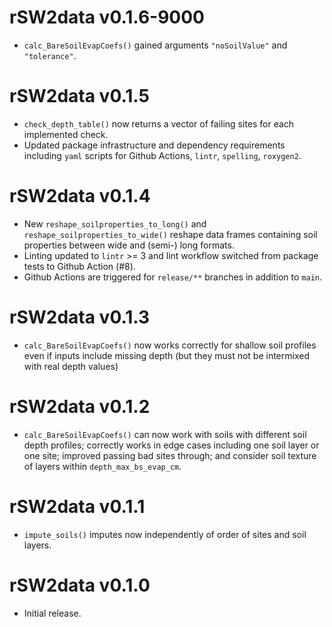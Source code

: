 # rSW2data v0.1.6-9000
* `calc_BareSoilEvapCoefs()` gained arguments `"noSoilValue"` and `"tolerance"`.

# rSW2data v0.1.5
* `check_depth_table()` now returns a vector of failing sites
  for each implemented check.
* Updated package infrastructure and dependency requirements including
  `yaml` scripts for Github Actions, `lintr`, `spelling`, `roxygen2`.


# rSW2data v0.1.4
* New `reshape_soilproperties_to_long()` and `reshape_soilproperties_to_wide()`
  reshape data frames containing soil properties between wide and (semi-) long
  formats.
* Linting updated to `lintr` >= 3 and
  lint workflow switched from package tests to Github Action (#8).
* Github Actions are triggered for `release/**` branches in addition to `main`.


# rSW2data v0.1.3
* `calc_BareSoilEvapCoefs()` now works correctly for shallow soil profiles
  even if inputs include missing depth
  (but they must not be intermixed with real depth values)


# rSW2data v0.1.2
* `calc_BareSoilEvapCoefs()` can now work with soils with
  different soil depth profiles; correctly works in edge cases including
  one soil layer or one site; improved passing bad sites through; and
  consider soil texture of layers within `depth_max_bs_evap_cm`.


# rSW2data v0.1.1
* `impute_soils()` imputes now independently of order of sites and soil layers.


# rSW2data v0.1.0
* Initial release.
